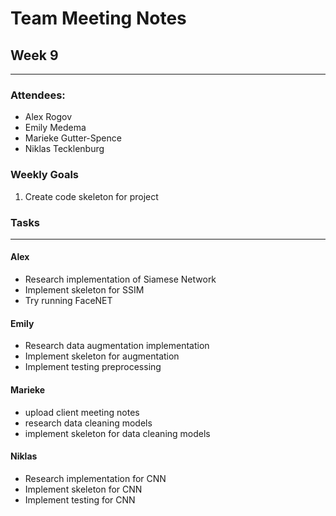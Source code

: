 # Team Meeting Notes
## Week 9
___
### Attendees:
- Alex Rogov
- Emily Medema
- Marieke Gutter-Spence
- Niklas Tecklenburg

### Weekly Goals
1. Create code skeleton for project


### Tasks
___
#### **Alex**
- Research implementation of Siamese Network
- Implement skeleton for SSIM
- Try running FaceNET

#### **Emily**
 - Research data augmentation implementation
 - Implement skeleton for augmentation
 - Implement testing preprocessing

#### **Marieke**
 - upload client meeting notes
 - research data cleaning models
 - implement skeleton for data cleaning models

#### **Niklas**
 - Research implementation for CNN
 - Implement skeleton for CNN
 - Implement testing for CNN
